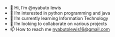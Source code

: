 - 👋 Hi, I’m @nyabuto lewis
- 👀 I’m interested in python programming and java
- 🌱 I’m currently learning Information Technology
- 💞️ I’m looking to collaborate on various projects
- 📫 How to reach me nyabutolewis16@gmail.com

<!---
nyabutolewis33/nyabutolewis33 is a ✨ special ✨ repository because its `README.md` (this file) appears on your GitHub profile.
You can click the Preview link to take a look at your changes.
--->
